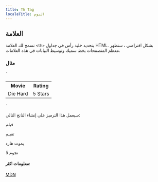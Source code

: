 ```yaml
---
title: Th Tag
localeTitle: اليوم
---
```

## العلامة

تسمح لك العلامة `<th>` بتحديد خلية رأس في جداول HTML. بشكل افتراضي ، ستظهر معظم المتصفحات بخط سميك وتوسيط البيانات في هذه العلامات.

### مثال

 `
<table> 
 <tr> 
   <th>Movie</th> 
   <th>Rating</th> 
 </tr> 
 <tr> 
   <td>Die Hard</td> 
   <td>5 Stars</td> 
 </tr> 
 </table> 
` 

سيعمل هذا الترميز على إنشاء الناتج التالي:

فيلم

تقييم

يموت هارد

5 نجوم

#### معلومات اكثر:

[MDN](https://developer.mozilla.org/en-US/docs/Web/HTML/Element/th)